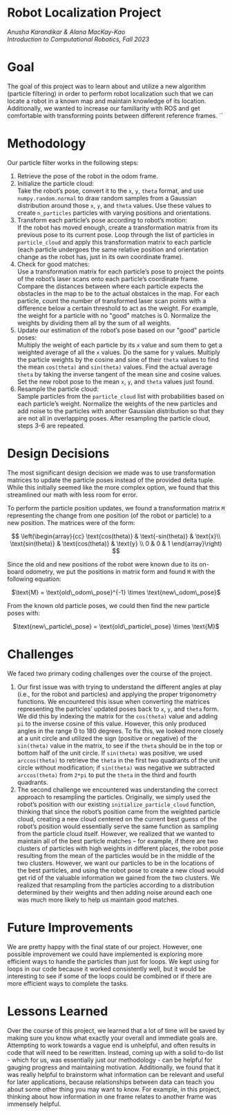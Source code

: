 # Robot Localization Project
*Anusha Karandikar & Alana MacKay-Kao* <br>
*Introduction to Computational Robotics, Fall 2023*

# Goal
The goal of this project was to learn about and utilize a new algorithm (particle filtering) in order to perform robot localization such that we can locate a robot in a known map and maintain knowledge of its location. Additionally, we wanted to increase our familiarity with ROS and get comfortable with transforming points between different reference frames.
``
# Methodology
Our particle filter works in the following steps:
1. Retrieve the pose of the robot in the odom frame.
2. Initialize the particle cloud: <br>
    Take the robot’s pose, convert it to the `x`, `y`, `theta` format, and use `numpy.random.normal` to draw random samples from a Gaussian distribution around those `x`, `y`, and `theta` values. Use these values to create `n_particles` particles with varying positions and orientations.
3. Transform each particle’s pose according to robot’s motion: <br>
    If the robot has moved enough, create a transformation matrix from its previous pose to its current pose. Loop through the list of particles in `particle_cloud` and apply this transformation matrix to each particle (each particle undergoes the same relative position and orientation change as the robot has, just in its own coordinate frame).
4. Check for good matches: <br>
    Use a transformation matrix for each particle’s pose to project the points of the robot’s laser scans onto each particle’s coordinate frame. Compare the distances between where each particle expects the obstacles in the map to be to the actual obstalces in the map. For each particle, count the number of transformed laser scan points with a difference below a certain threshold to act as the weight. For example, the weight for a particle with no "good" matches is 0. Normalize the weights by dividing them all by the sum of all weights.
5. Update our estimation of the robot’s pose based on our "good" particle poses: <br>
    Multiply the weight of each particle by its `x` value and sum them to get a weighted average of all the `x` values. Do the same for y values. Multiply the particle weights by the cosine and sine of their `theta` values to find the mean `cos(theta)` and `sin(theta)` values. Find the actual average `theta` by taking the inverse tangent of the mean sine and cosine values. Set the new robot pose to the mean `x`, `y`, and `theta` values just found.
6. Resample the particle cloud: <br>
    Sample particles from the `particle_cloud` list with probabilities based on each particle’s weight. Normalize the weights of the new particles and add noise to the particles with another Gaussian distribution so that they are not all in overlapping poses.
After resampling the particle cloud, steps 3-6 are repeated.

# Design Decisions
The most significant design decision we made was to use transformation matrices to update the particle poses instead of the provided delta tuple. While this initially seemed like the more complex option, we found that this streamlined our math with less room for error.

To perform the particle position updates, we found a transformation matrix `M` representing the change from one position (of the robot or particle) to a new position. The matrices were of the form:
<p align="center">
$$
\left(\begin{array}{cc} 
\text{cos(theta)} & \text{-sin(theta)} & \text{x}\\
\text{sin(theta)} & \text{cos(theta)} & \text{y} \\
0 & 0 & 1
\end{array}\right)
$$
</p>

Since the old and new positions of the robot were known due to its on-board odometry, we put the positions in matrix form and found `M` with the following equation:
<p align="center">
$\text{M} = \text{old\_odom\_pose}^{-1} \times \text{new\_odom\_pose}$
</p>

From the known old particle poses, we could then find the new particle poses with:
<p align="center">
$\text{new\_particle\_pose} = \text{old\_particle\_pose} \times \text{M}$
</p>

# Challenges
We faced two primary coding challenges over the course of the project.
1. Our first issue was with trying to understand the different angles at play (i.e., for the robot and particles) and applying the proper trigonometry functions. We encountered this issue when converting the matrices representing the particles’ updated poses back to `x`, `y`, and `theta` form. We did this by indexing the matrix for the `cos(theta)` value and adding `pi` to the inverse cosine of this value. However, this only produced angles in the range 0 to 180 degrees. To fix this, we looked more closely at a unit circle and utilized the sign (positive or negative) of the `sin(theta)` value in the matrix, to see if the `theta` should be in the top or bottom half of the unit circle. If `sin(theta)` was positive, we used `arccos(theta)` to retrieve the `theta` in the first two quadrants of the unit circle without modification; if `sin(theta)` was negative we subtracted `arccos(theta)` from `2*pi` to put the `theta` in the third and fourth quadrants.
2. The second challenge we encountered was understanding the correct approach to resampling the particles. Originally, we simply used the robot’s position with our existing `initialize_particle_cloud` function, thinking that since the robot’s position came from the weighted particle cloud, creating a new cloud centered on the current best guess of the robot’s position would essentially serve the same function as sampling from the particle cloud itself. However, we realized that we wanted to maintain all of the best particle matches – for example, if there are two clusters of particles with high weights in different places, the robot pose resulting from the mean of the particles would be in the middle of the two clusters. However, we want our particles to be in the locations of the best particles, and using the robot pose to create a new cloud would get rid of the valuable information we gained from the two clusters. We realized that resampling from the particles according to a distribution determined by their weights and then adding noise around each one was much more likely to help us maintain good matches.

# Future Improvements
We are pretty happy with the final state of our project. However, one possible improvement we could have implemented is exploring more efficient ways to handle the particles than just for loops. We kept using for loops in our code because it worked consistently well, but it would be interesting to see if some of the loops could be combined or if there are more efficient ways to complete the tasks.

# Lessons Learned
Over the course of this project, we learned that a lot of time will be saved by making sure you know what exactly your overall and immediate goals are. Attempting to work towards a vague end is unhelpful, and often results in code that will need to be rewritten. Instead, coming up with a solid to-do list - which for us, was essentially just our methodology - can be helpful for gauging progress and maintaining motivation. Additionally, we found that it was really helpful to brainstorm what information can be relevant and useful for later applications, because relationships between data can teach you about some other thing you may want to know. For example, in this project, thinking about how information in one frame relates to another frame was immensely helpful.